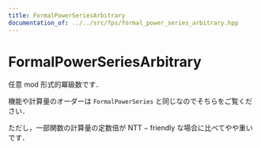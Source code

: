 ```yaml
---
title: FormalPowerSeriesArbitrary
documentation_of: ../../src/fps/formal_power_series_arbitrary.hpp
---
```


# FormalPowerSeriesArbitrary

任意 $\mathrm{mod}$ 形式的冪級数です．

機能や計算量のオーダーは `FormalPowerSeries` と同じなのでそちらをご覧ください．

ただし，一部関数の計算量の定数倍が $\mathrm{NTT-friendly}$ な場合に比べてやや重いです．